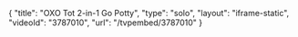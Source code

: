 {
    "title": "OXO Tot 2-in-1 Go Potty",
    "type": "solo",
    "layout": "iframe-static",
    "videoId": "3787010",
    "url": "\/tvpembed\/3787010"
}